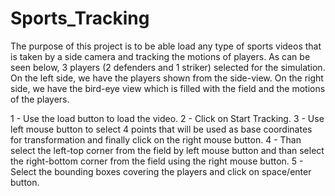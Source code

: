 # Sports_Tracking

The purpose of this project is to be able load any type of sports videos that is taken by a side camera and tracking the motions of players. As can be seen below, 3 players (2 defenders and 1 striker) selected for the simulation. On the left side, we have the players shown from the side-view. On the right side, we have the bird-eye view which is filled with the field and the motions of the players. 

1 - Use the load button to load the video.
2 - Click on Start Tracking.
3 - Use left mouse button to select 4 points that will be used as base coordinates for transformation and finally click on the right mouse button.
4 - Than select the left-top corner from the field by left mouse button and than select the right-bottom corner from the field using the right mouse button.
5 - Select the bounding boxes covering the players and click on space/enter button.
